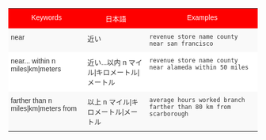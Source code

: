 <style type="text/css">
.tg  {border-collapse:collapse;border-spacing:0;border:none;border-color:#ccc;}
.tg td{font-family:Arial, sans-serif;font-size:14px;padding:10px 5px;border-style:solid;border-width:0px;overflow:hidden;word-break:normal;border-color:#ccc;color:#333;background-color:#fff;}
.tg th{font-family:Arial, sans-serif;font-size:14px;font-weight:normal;padding:10px 5px;border-style:solid;border-width:0px;overflow:hidden;word-break:normal;border-color:#ccc;color:#333;background-color:#f0f0f0;}
.tg .tg-itju{background-color:#fd6864;color:#ffffff;vertical-align:top}
.tg .tg-8env{background-color:#fe0000;color:#ffffff;vertical-align:top}
.tg .tg-b7b8{background-color:#f9f9f9;vertical-align:top}
.tg .tg-yw4l{vertical-align:top}
</style>
<table class="tg">
  <tr>
    <th class="tg-8env">Keywords</th>
    <th class="tg-8env">日本語</th>
    <th class="tg-8env">Examples</th>
  </tr>
  <tr>
    <td class="tg-b7b8">near</td>
    <td class="tg-b7b8">近い</td>
    <td class="tg-b7b8"><code>revenue store name county near san francisco</code></td>
  </tr>
  <tr>
    <td class="tg-yw4l">near... within n miles|km|meters</td>
    <td class="tg-yw4l">近い...以内 n マイル|キロメートル|メートル</td>
    <td class="tg-yw4l"><code>revenue store name county near alameda within 50 miles</code></td>
  </tr>
  <tr>
    <td class="tg-b7b8">farther than n miles|km|meters from</td>
    <td class="tg-b7b8">以上 n マイル|キロメートル|メートル</td>
    <td class="tg-b7b8"><code>average hours worked branch farther than 80 km from scarborough</code></td>
  </tr>
</table>
